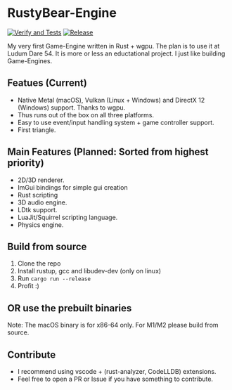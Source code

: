 # RustyBear-Engine

[![Verify and Tests](https://github.com/thomasw04/RustyBear-Engine/actions/workflows/verify.yml/badge.svg)](https://github.com/thomasw04/RustyBear-Engine/actions)
[![Release](https://github.com/thomasw04/RustyBear-Engine/actions/workflows/release.yml/badge.svg)](https://github.com/thomasw04/RustyBear-Engine/actions)

My very first Game-Engine written in Rust + wgpu. The plan is to use it at Ludum Dare 54.
It is more or less an eductational project. I just like building Game-Engines.



## Featues (Current)
- Native Metal (macOS), Vulkan (Linux + Windows) and DirectX 12 (Windows) support. Thanks to wgpu.
- Thus runs out of the box on all three platforms.
- Easy to use event/input handling system + game controller support.
- First triangle.

## Main Features (Planned: Sorted from highest priority)
- 2D/3D renderer.
- ImGui bindings for simple gui creation
- Rust scripting
- 3D audio engine.
- LDtk support. 
- LuaJit/Squirrel scripting language.
- Physics engine.

## Build from source

1. Clone the repo 
2. Install rustup, gcc and libudev-dev (only on linux) 
3. Run ```cargo run --release```
4. Profit :)

## OR use the prebuilt binaries
Note: The macOS binary is for x86-64 only. For M1/M2 please build from source.

## Contribute
- I recommend using vscode + (rust-analyzer, CodeLLDB) extensions.
- Feel free to open a PR or Issue if you have something to contribute.


